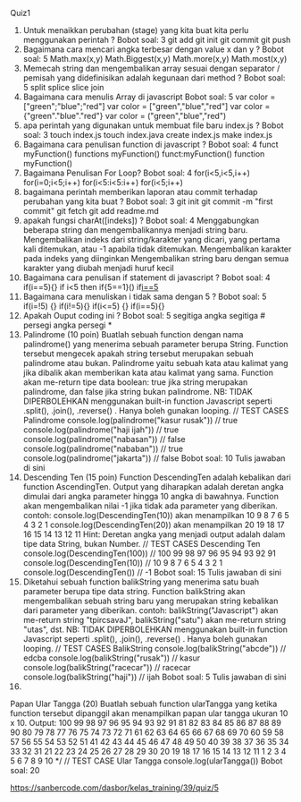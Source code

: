 Quiz1

1. Untuk menaikkan perubahan (stage) yang kita buat kita perlu menggunakan perintah ?
Bobot soal: 3
git add
git init
git commit
git push
2. Bagaimana cara mencari angka terbesar dengan value x dan y ?
Bobot soal: 5
Math.max(x,y)
Math.Biggest(x,y)
Math.more(x,y)
Math.most(x,y)
3. Memecah string dan mengembalikan array sesuai dengan separator / pemisah yang didefinisikan adalah kegunaan dari method ?
Bobot soal: 5
split
splice
slice
join
4. Bagaimana cara menulis Array di javascript
Bobot soal: 5
var color = ["green";"blue";"red"]
var color = ["green","blue","red"]
var color = {"green"."blue"."red"}
var color = ("green","blue","red")
5. apa perintah yang digunakan untuk membuat file baru index.js ?
Bobot soal: 3
touch index.js
touch index.java
create index.js
make index.js
6. Bagaimana cara penulisan function di javascript ?
Bobot soal: 4
funct myFunction()
functions myFunction()
funct:myFunction()
function myFunction()
7. Bagaimana Penulisan For Loop?
Bobot soal: 4
for(i<5,i<5,i++)
for(i=0;i<5;i++)
for(i<5:i<5:i++)
for(i<5;i++)
8. bagaimana perintah memberikan laporan atau commit terhadap perubahan yang kita buat ?
Bobot soal: 3
git init
git commit -m "first commit"
git fetch
git add readme.md
9. apakah fungsi charAt([indeks]) ?
Bobot soal: 4
Menggabungkan beberapa string dan mengembalikannya menjadi string baru.
Mengembalikan indeks dari string/karakter yang dicari, yang pertama kali ditemukan, atau -1 apabila tidak ditemukan.
Mengembalikan karakter pada indeks yang diinginkan
Mengembalikan string baru dengan semua karakter yang diubah menjadi huruf kecil
10. Bagaimana cara penulisan if statement di javascript ?
Bobot soal: 4
if(i==5){}
if i<5 then
if{5==1}()
if[i==5]()
11. Bagaimana cara menuliskan i tidak sama dengan 5 ?
Bobot soal: 5
if(i=!5) {}
if(i!=5){}
if(i<=5) {}
if(i==5){}
12. Apakah Ouput coding ini ?
Bobot soal: 5 
segitiga angka
segitiga #
persegi angka
persegi *
13. Palindrome (10 poin) Buatlah sebuah function dengan nama palindrome() yang menerima sebuah parameter berupa String. Function tersebut mengecek apakah string tersebut merupakan sebuah palindrome atau bukan. Palindrome yaitu sebuah kata atau kalimat yang jika dibalik akan memberikan kata atau kalimat yang sama. Function akan me-return tipe data boolean: true jika string merupakan palindrome, dan false jika string bukan palindrome. NB: TIDAK DIPERBOLEHKAN menggunakan built-in function Javascript seperti .split(), .join(), .reverse() . Hanya boleh gunakan looping. // TEST CASES Palindrome console.log(palindrome("kasur rusak")) // true console.log(palindrome("haji ijah")) // true console.log(palindrome("nabasan")) // false console.log(palindrome("nababan")) // true console.log(palindrome("jakarta")) // false
Bobot soal: 10
Tulis jawaban di sini
14. Descending Ten (15 poin) Function DescendingTen adalah kebalikan dari function AscendingTen. Output yang diharapkan adalah deretan angka dimulai dari angka parameter hingga 10 angka di bawahnya. Function akan mengembalikan nilai -1 jika tidak ada parameter yang diberikan. contoh: console.log(DescendingTen(10)) akan menampilkan 10 9 8 7 6 5 4 3 2 1 console.log(DescendingTen(20)) akan menampilkan 20 19 18 17 16 15 14 13 12 11 Hint: Deretan angka yang menjadi output adalah dalam tipe data String, bukan Number. // TEST CASES Descending Ten console.log(DescendingTen(100)) // 100 99 98 97 96 95 94 93 92 91 console.log(DescendingTen(10)) // 10 9 8 7 6 5 4 3 2 1 console.log(DescendingTen()) // -1
Bobot soal: 15
Tulis jawaban di sini
15. Diketahui sebuah function balikString yang menerima satu buah parameter berupa tipe data string. Function balikString akan mengembalikan sebuah string baru yang merupakan string kebalikan dari parameter yang diberikan. contoh: balikString("Javascript") akan me-return string "tpircsavaJ", balikString("satu") akan me-return string "utas", dst. NB: TIDAK DIPERBOLEHKAN menggunakan built-in function Javascript seperti .split(), .join(), .reverse() . Hanya boleh gunakan looping. // TEST CASES BalikString console.log(balikString("abcde")) // edcba console.log(balikString("rusak")) // kasur console.log(balikString("racecar")) // racecar console.log(balikString("haji")) // ijah
Bobot soal: 5
Tulis jawaban di sini
16.
Papan Ular Tangga (20)
Buatlah sebuah function ularTangga yang ketika function tersebut dipanggil akan menampilkan papan ular tangga ukuran 10 x 10. Output: 100 99 98 97 96 95 94 93 92 91 81 82 83 84 85 86 87 88 89 90 80 79 78 77 76 75 74 73 72 71 61 62 63 64 65 66 67 68 69 70 60 59 58 57 56 55 54 53 52 51 41 42 43 44 45 46 47 48 49 50 40 39 38 37 36 35 34 33 32 31 21 22 23 24 25 26 27 28 29 30 20 19 18 17 16 15 14 13 12 11 1 2 3 4 5 6 7 8 9 10 */ // TEST CASE Ular Tangga console.log(ularTangga())
Bobot soal: 20

https://sanbercode.com/dasbor/kelas_training/39/quiz/5